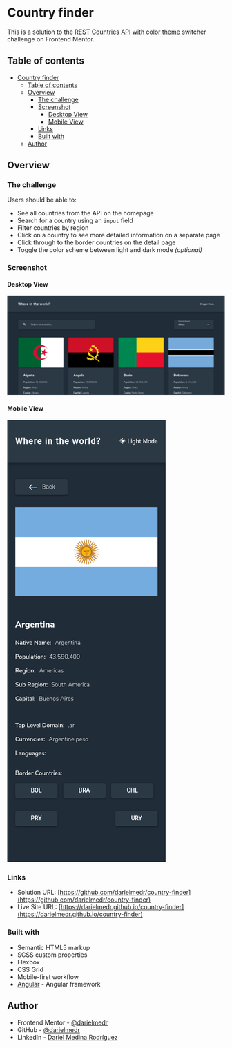 # Country finder

This is a solution to the [REST Countries API with color theme switcher](https://www.frontendmentor.io/challenges/rest-countries-api-with-color-theme-switcher-5cacc469fec04111f7b848ca) challenge on Frontend Mentor.

## Table of contents

- [Country finder](#country-finder)
  - [Table of contents](#table-of-contents)
  - [Overview](#overview)
    - [The challenge](#the-challenge)
    - [Screenshot](#screenshot)
      - [Desktop View](#desktop-view)
      - [Mobile View](#mobile-view)
    - [Links](#links)
    - [Built with](#built-with)
  - [Author](#author)

## Overview

### The challenge

Users should be able to:

- See all countries from the API on the homepage
- Search for a country using an `input` field
- Filter countries by region
- Click on a country to see more detailed information on a separate page
- Click through to the border countries on the detail page
- Toggle the color scheme between light and dark mode *(optional)*

### Screenshot

#### Desktop View

![](./src/assets/result-screenshots/desktop.png)

#### Mobile View

![](./src/assets/result-screenshots/mobile.png)

### Links

- Solution URL: [https://github.com/darielmedr/country-finder](https://github.com/darielmedr/country-finder)
- Live Site URL: [https://darielmedr.github.io/country-finder](https://darielmedr.github.io/country-finder)

### Built with

- Semantic HTML5 markup
- SCSS custom properties
- Flexbox
- CSS Grid
- Mobile-first workflow
- [Angular](https://angular.io/) - Angular framework

## Author

- Frontend Mentor - [@darielmedr](https://www.frontendmentor.io/profile/darielmedr)
- GitHub - [@darielmedr](https://github.com/darielmedr)
- LinkedIn - [Dariel Medina Rodríguez](https://www.linkedin.com/in/darielmedr)
